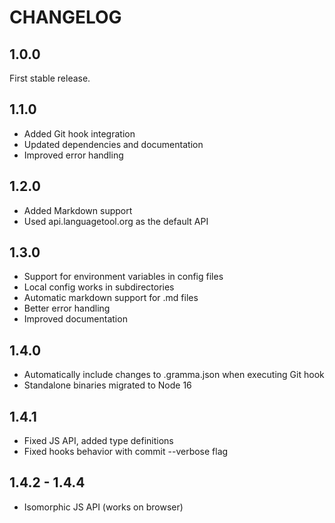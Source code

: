 # CHANGELOG

## 1.0.0

First stable release.

## 1.1.0

- Added Git hook integration
- Updated dependencies and documentation
- Improved error handling

## 1.2.0

- Added Markdown support
- Used api.languagetool.org as the default API

## 1.3.0

- Support for environment variables in config files
- Local config works in subdirectories
- Automatic markdown support for .md files
- Better error handling
- Improved documentation

## 1.4.0

- Automatically include changes to .gramma.json when executing Git hook
- Standalone binaries migrated to Node 16

## 1.4.1

- Fixed JS API, added type definitions
- Fixed hooks behavior with commit --verbose flag

## 1.4.2 - 1.4.4

- Isomorphic JS API (works on browser)
